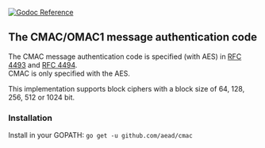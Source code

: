 [![Godoc Reference](https://godoc.org/github.com/aead/cmac?status.svg)](https://godoc.org/github.com/aead/cmac)

## The CMAC/OMAC1 message authentication code

The CMAC message authentication code is specified (with AES) in [RFC 4493](https://tools.ietf.org/html/rfc4493 "RFC 4493")
and [RFC 4494](https://tools.ietf.org/html/rfc4494 "RFC 4494").  
CMAC is only specified with the AES.  

This implementation supports block ciphers with a block size of 64, 128, 256, 512 or 1024 bit.

### Installation
Install in your GOPATH: `go get -u github.com/aead/cmac`  
